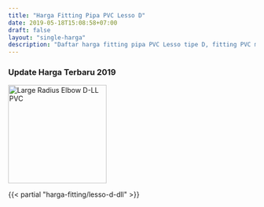 ```yaml
---
title: "Harga Fitting Pipa PVC Lesso D"
date: 2019-05-18T15:08:58+07:00
draft: false
layout: "single-harga"
description: "Daftar harga fitting pipa PVC Lesso tipe D, fitting PVC murah berkualitas."
---
```


### Update Harga Terbaru 2019

<img src="../img/fitting-pvc/large-radius-elbow-d-ll-lesso.png" alt="Large Radius Elbow D-LL PVC" width="200">

{{< partial "harga-fitting/lesso-d-dll" >}}